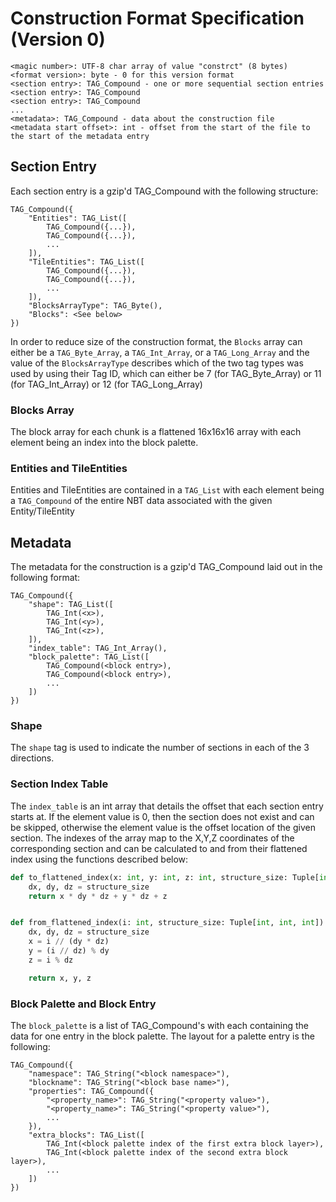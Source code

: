 # Construction Format Specification (Version 0)

    <magic number>: UTF-8 char array of value "constrct" (8 bytes)
    <format version>: byte - 0 for this version format
    <section entry>: TAG_Compound - one or more sequential section entries
    <section entry>: TAG_Compound
    <section entry>: TAG_Compound
    ...
    <metadata>: TAG_Compound - data about the construction file
    <metadata start offset>: int - offset from the start of the file to the start of the metadata entry

## Section Entry
Each section entry is a gzip'd TAG_Compound with the following structure:

    TAG_Compound({
        "Entities": TAG_List([
            TAG_Compound({...}),
            TAG_Compound({...}),
            ...
        ]),
        "TileEntities": TAG_List([
            TAG_Compound({...}),
            TAG_Compound({...}),
            ...
        ]),
        "BlocksArrayType": TAG_Byte(),
        "Blocks": <See below>
    })

In order to reduce size of the construction format, the `Blocks` array can either be a `TAG_Byte_Array`, a `TAG_Int_Array`,
or a `TAG_Long_Array` and the value of the `BlocksArrayType` describes which of the two tag types was used by using their 
Tag ID, which can either be  7 (for TAG_Byte_Array) or 11 (for TAG_Int_Array) or 12 (for TAG_Long_Array)

### Blocks Array
The block array for each chunk is a flattened 16x16x16 array with each element being an index into the block palette.

### Entities and TileEntities
Entities and TileEntities are contained in a `TAG_List` with each element being a `TAG_Compound` of the entire NBT data associated with the given Entity/TileEntity

## Metadata
The metadata for the construction is a gzip'd TAG_Compound laid out in the following format:

    TAG_Compound({
        "shape": TAG_List([
            TAG_Int(<x>),
            TAG_Int(<y>),
            TAG_Int(<z>),
        ]),
        "index_table": TAG_Int_Array(),
        "block_palette": TAG_List([
            TAG_Compound(<block entry>),
            TAG_Compound(<block entry>),
            ...
        ])
    })
    
### Shape
The `shape` tag is used to indicate the number of sections in each of the 3 directions.

### Section Index Table
The `index_table` is an int array that details the offset that each section entry starts at.
If the element value is 0, then the section does not exist and can be skipped, otherwise the element value is the 
offset location of the given section. The indexes of the array map to the X,Y,Z coordinates of the corresponding section
and can be calculated to and from their flattened index using the functions described below:
```python
def to_flattened_index(x: int, y: int, z: int, structure_size: Tuple[int, int, int]) -> int:
    dx, dy, dz = structure_size
    return x * dy * dz + y * dz + z


def from_flattened_index(i: int, structure_size: Tuple[int, int, int]) -> Tuple[int, int, int]:
    dx, dy, dz = structure_size
    x = i // (dy * dz)
    y = (i // dz) % dy
    z = i % dz

    return x, y, z
```

### Block Palette and Block Entry
The `block_palette` is a list of TAG_Compound's with each containing the data for one entry in the block palette. 
The layout for a palette entry is the following:

    TAG_Compound({
        "namespace": TAG_String("<block namespace>"),
        "blockname": TAG_String("<block base name>"),
        "properties": TAG_Compound({
            "<property_name>": TAG_String("<property value>"),
            "<property_name>": TAG_String("<property value>"),
            ...
        }),
        "extra_blocks": TAG_List([
            TAG_Int(<block palette index of the first extra block layer>),
            TAG_Int(<block palette index of the second extra block layer>),
            ...
        ])
    })

